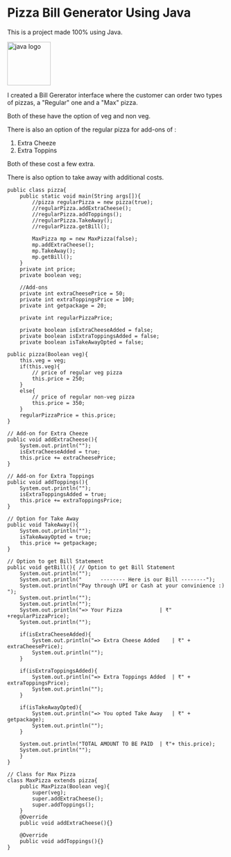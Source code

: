 # Pizza Bill Generator Using Java
This is a project made 100% using Java.


<img src="https://cdn1.sysgears.com/images/blog/banners/java-9b911fbb27c182112b9a2d4670cdaf55.png" alt="java logo" style="height: 100px; width:auto; display: absolute; right: 20px; top: 20px;"/>


I created a Bill Gererator interface where the customer can order two types of pizzas, a "Regular" one and a "Max" pizza.


Both of these have the option of veg and non veg.


There is also an option of the regular pizza for add-ons of :
1. Extra Cheeze
2. Extra Toppins


Both of these cost a few extra.


There is also option to take away with additional costs.
```
public class pizza{
    public static void main(String args[]){
        //pizza regularPizza = new pizza(true);
        //regularPizza.addExtraCheese();
        //regularPizza.addToppings();
        //regularPizza.TakeAway();
        //regularPizza.getBill();

        MaxPizza mp = new MaxPizza(false);
        mp.addExtraCheese();
        mp.TakeAway();
        mp.getBill();
    }
    private int price;
    private boolean veg;

    //Add-ons
    private int extraCheesePrice = 50;
    private int extraToppingsPrice = 100;
    private int getpackage = 20;

    private int regularPizzaPrice;

    private boolean isExtraCheeseAdded = false;
    private boolean isExtraToppingsAdded = false;
    private boolean isTakeAwayOpted = false;

public pizza(Boolean veg){
    this.veg = veg;
    if(this.veg){
        // price of regular veg pizza
        this.price = 250;
    }
    else{
        // price of regular non-veg pizza
        this.price = 350;
    }
    regularPizzaPrice = this.price;
}

// Add-on for Extra Cheeze
public void addExtraCheese(){
    System.out.println("");
    isExtraCheeseAdded = true;
    this.price += extraCheesePrice;
}

// Add-on for Extra Toppings
public void addToppings(){
    System.out.println("");
    isExtraToppingsAdded = true;
    this.price += extraToppingsPrice;
}

// Option for Take Away
public void TakeAway(){
    System.out.println("");
    isTakeAwayOpted = true;
    this.price += getpackage;
}

// Option to get Bill Statement
public void getBill(){ // Option to get Bill Statement
    System.out.println("");
    System.out.println("      -------- Here is our Bill --------");
    System.out.println("Pay through UPI or Cash at your convinience :) ");
    System.out.println("");
    System.out.println("");
    System.out.println("=> Your Pizza            | ₹" +regularPizzaPrice);
    System.out.println("");

    if(isExtraCheeseAdded){
        System.out.println("=> Extra Cheese Added    | ₹" + extraCheesePrice);
        System.out.println("");
    }

    if(isExtraToppingsAdded){
        System.out.println("=> Extra Toppings Added  | ₹" + extraToppingsPrice);
        System.out.println("");
    }
    
    if(isTakeAwayOpted){
        System.out.println("=> You opted Take Away   | ₹" + getpackage);
        System.out.println("");
    }

    System.out.println("TOTAL AMOUNT TO BE PAID  | ₹"+ this.price);
    System.out.println("");
    }
}

// Class for Max Pizza
class MaxPizza extends pizza{
    public MaxPizza(Boolean veg){
        super(veg);
        super.addExtraCheese();
        super.addToppings();
    }
    @Override
    public void addExtraCheese(){}

    @Override
    public void addToppings(){}
}
```
